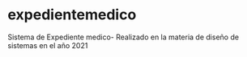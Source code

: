 # expedientemedico
Sistema de Expediente medico- Realizado en la materia de diseño de sistemas en el año 2021
